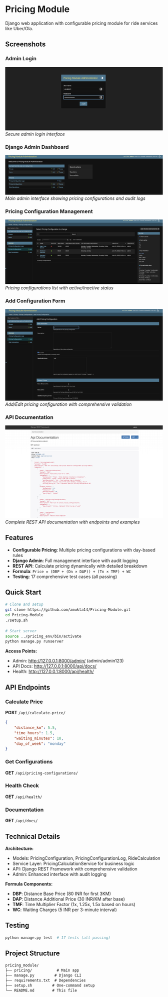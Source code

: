 # Pricing Module

Django web application with configurable pricing module for ride services like Uber/Ola.

## Screenshots

### Admin Login
![Admin Login](screenshots/login.png)
*Secure admin login interface*

### Django Admin Dashboard
![Admin Dashboard](screenshots/admin-dashboard.png)
*Main admin interface showing pricing configurations and audit logs*

### Pricing Configuration Management
![Pricing Config](screenshots/pricing-config.png)
*Pricing configurations list with active/inactive status*

### Add Configuration Form
![Configuration Form](screenshots/form.png)
*Add/Edit pricing configuration with comprehensive validation*

### API Documentation
![API Documentation](screenshots/api.png)
*Complete REST API documentation with endpoints and examples*

## Features

- **Configurable Pricing**: Multiple pricing configurations with day-based rules
- **Django Admin**: Full management interface with audit logging
- **REST API**: Calculate pricing dynamically with detailed breakdown
- **Formula**: `Price = (DBP + (Dn × DAP)) + (Tn × TMF) + WC`
- **Testing**: 17 comprehensive test cases (all passing)

## Quick Start

```bash
# Clone and setup
git clone https://github.com/amukta14/Pricing-Module.git
cd Pricing-Module
./setup.sh

# Start server
source ../pricing_env/bin/activate
python manage.py runserver
```

**Access Points:**
- Admin: http://127.0.0.1:8000/admin/ (admin/admin123)
- API Docs: http://127.0.0.1:8000/api/docs/
- Health: http://127.0.0.1:8000/api/health/

## API Endpoints

### Calculate Price
**POST** `/api/calculate-price/`
```json
{
    "distance_km": 5.5,
    "time_hours": 1.5,
    "waiting_minutes": 10,
    "day_of_week": "monday"
}
```

### Get Configurations  
**GET** `/api/pricing-configurations/`

### Health Check
**GET** `/api/health/`

### Documentation
**GET** `/api/docs/`

## Technical Details

**Architecture:**
- Models: PricingConfiguration, PricingConfigurationLog, RideCalculation
- Service Layer: PricingCalculationService for business logic
- API: Django REST Framework with comprehensive validation
- Admin: Enhanced interface with audit logging

**Formula Components:**
- **DBP**: Distance Base Price (80 INR for first 3KM)
- **DAP**: Distance Additional Price (30 INR/KM after base)
- **TMF**: Time Multiplier Factor (1x, 1.25x, 1.5x based on hours)
- **WC**: Waiting Charges (5 INR per 3-minute interval)

## Testing

```bash
python manage.py test  # 17 tests (all passing)
```

## Project Structure

```
pricing_module/
├── pricing/           # Main app
├── manage.py         # Django CLI
├── requirements.txt  # Dependencies  
├── setup.sh         # One-command setup
└── README.md        # This file
``` 
